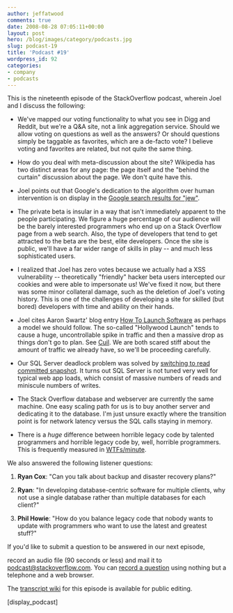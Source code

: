 ```yaml
---
author: jeffatwood
comments: true
date: 2008-08-28 07:05:11+00:00
layout: post
hero: /blog/images/category/podcasts.jpg
slug: podcast-19
title: 'Podcast #19'
wordpress_id: 92
categories:
- company
- podcasts
---
```


This is the nineteenth episode of the StackOverflow podcast, wherein Joel and I discuss the following:






  * We've mapped our voting functionality to what you see in Digg and Reddit, but we're a Q&A site, not a link aggregation service. Should we allow voting on questions as well as the answers? Or should questions simply be taggable as favorites, which are a de-facto vote? I believe voting and favorites are related, but not quite the same thing.  



  * How do you deal with meta-discussion about the site? Wikipedia has two distinct areas for any page: the page itself and the "behind the curtain" discussion about the page. We don't quite have this.  



  * Joel points out that Google's dedication to the algorithm over human intervention is on display in the [Google search results for "jew"](http://www.google.com/search?q=jew).


  * The private beta is insular in a way that isn't immediately apparent to the people participating. We figure a huge percentage of our audience will be the barely interested programmers who end up on a Stack Overflow page from a web search. Also, the type of developers that tend to get attracted to the beta are the best, elite developers. Once the site is public, we'll have a far wider range of skills in play -- and much less sophisticated users.  



  * I realized that Joel has zero votes because we actually had a XSS vulnerability -- theoretically "friendly" hacker beta users intercepted our cookies and were able to impersonate us! We've fixed it now, but there was some minor collateral damage, such as the deletion of Joel's voting history. This is one of the challenges of developing a site for skilled (but bored) developers with time and ability on their hands. 


  * Joel cites Aaron Swartz' blog entry [How To Launch Software](http://www.aaronsw.com/weblog/howtolaunch) as perhaps a model we should follow. The so-called "Hollywood Launch" tends to cause a huge, uncontrollable spike in traffic and then a massive drop as things don't go to plan. See [Cuil](http://www.cuil.com/). We are both scared stiff about the amount of traffic we already have, so we'll be proceeding carefully.


  * Our SQL Server deadlock problem was solved by [switching to read committed snapshot](http://www.codinghorror.com/blog/archives/001166.html). It turns out SQL Server is not tuned very well for typical web app loads, which consist of massive numbers of reads and miniscule numbers of writes.


  * The Stack Overflow database and webserver are currently the same machine. One easy scaling path for us is to buy another server and dedicating it to the database. I'm just unsure exactly where the transition point is for network latency versus the SQL calls staying in memory.


  * There is a _huge_ difference between horrible legacy code by talented programmers and horrible legacy code by, well, horrible programmers. This is frequently measured in [WTFs/minute](http://www.osnews.com/images/comics/wtfm.jpg).





We also answered the following listener questions:






  1. **Ryan Cox**: "Can you talk about backup and disaster recovery plans?"



  2. **Ryan**: "In developing database-centric software for multiple clients, why not use a single database rather than multiple databases for each client?"



  3. **Phil Howie**: "How do you balance legacy code that nobody wants to update with programmers who want to use the latest and greatest stuff?"






If you'd like to submit a question to be answered in our next episode,  

record an audio file (90 seconds or less) and mail it to [podcast@stackoverflow.com](mailto:podcast@stackoverflow.com). You can [record a question](http://blog.stackoverflow.com/index.php/2008/05/recording-podcast-questions-using-your-telephone/) using nothing but a telephone and a web browser.





The [transcript wiki](http://stackoverflow.fogbugz.com/default.asp?W24218) for this episode is available for public editing.




[display_podcast]
